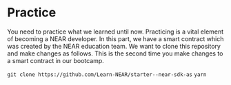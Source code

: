 # Practice 

You need to practice what we learned until now. Practicing is a vital element of becoming a NEAR developer. In this part, we have a smart contract which was created by the NEAR education team. We want to clone this repository and make changes as follows. This is the second time you make changes to a smart contract in our bootcamp.

`git clone https://github.com/Learn-NEAR/starter--near-sdk-as`
`yarn`
